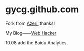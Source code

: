 # gycg.github.com

Fork from [Azeril][1],thanks!

My Blog——[Web Hacker][2]

10.08   add the Baidu Analytics.


[1]:http://azeril.me/
[2]:http://yichengao.com/
